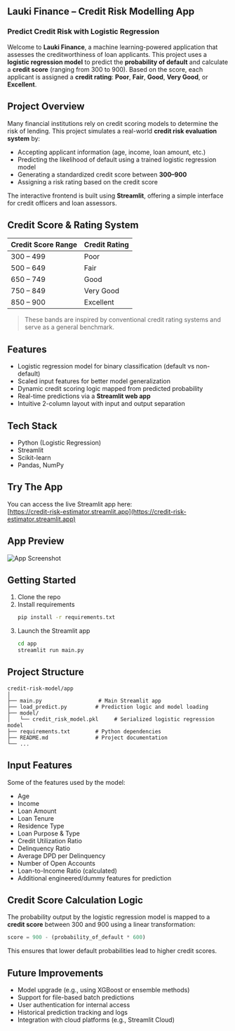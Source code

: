 ## Lauki Finance – Credit Risk Modelling App

### Predict Credit Risk with Logistic Regression

Welcome to **Lauki Finance**, a machine learning-powered application that assesses the creditworthiness of loan applicants. This project uses a **logistic regression model** to predict the **probability of default** and calculate a **credit score** (ranging from 300 to 900). Based on the score, each applicant is assigned a **credit rating**: **Poor**, **Fair**, **Good**, **Very Good**, or **Excellent**.


## Project Overview

Many financial institutions rely on credit scoring models to determine the risk of lending. This project simulates a real-world **credit risk evaluation system** by:

* Accepting applicant information (age, income, loan amount, etc.)
* Predicting the likelihood of default using a trained logistic regression model
* Generating a standardized credit score between **300–900**
* Assigning a risk rating based on the credit score

The interactive frontend is built using **Streamlit**, offering a simple interface for credit officers and loan assessors.



## Credit Score & Rating System

| Credit Score Range | Credit Rating |
|--------------------|----------------|
| 300 – 499          | Poor           |
| 500 – 649          | Fair           |
| 650 – 749          | Good           |
| 750 – 849          | Very Good      |
| 850 – 900          | Excellent      |

> These bands are inspired by conventional credit rating systems and serve as a general benchmark.



## Features

* Logistic regression model for binary classification (default vs non-default)
* Scaled input features for better model generalization
* Dynamic credit scoring logic mapped from predicted probability
* Real-time predictions via a **Streamlit web app**
* Intuitive 2-column layout with input and output separation



## Tech Stack

- Python (Logistic Regression)
- Streamlit
- Scikit-learn
- Pandas, NumPy

## Try The App
You can access the live Streamlit app here:  
[https://credit-risk-estimator.streamlit.app](https://credit-risk-estimator.streamlit.app)

## App Preview

![App Screenshot]("app\credit_risk_predictor_app.png")



## Getting Started

1. Clone the repo
2. Install requirements  
   ```bash
   pip install -r requirements.txt
   ```
3. Launch the Streamlit app
    ```bash
    cd app
    streamlit run main.py
    ```



## Project Structure

```
credit-risk-model/app
│
├── main.py                  # Main Streamlit app
├── load_predict.py         # Prediction logic and model loading
├── model/
│   └── credit_risk_model.pkl     # Serialized logistic regression model
├── requirements.txt        # Python dependencies
├── README.md               # Project documentation
└── ...
```



## Input Features

Some of the features used by the model:

* Age
* Income
* Loan Amount
* Loan Tenure
* Residence Type
* Loan Purpose & Type
* Credit Utilization Ratio
* Delinquency Ratio
* Average DPD per Delinquency
* Number of Open Accounts
* Loan-to-Income Ratio (calculated)
* Additional engineered/dummy features for prediction



## Credit Score Calculation Logic

The probability output by the logistic regression model is mapped to a **credit score** between 300 and 900 using a linear transformation:

```python
score = 900 - (probability_of_default * 600)
```

This ensures that lower default probabilities lead to higher credit scores.



## Future Improvements

* Model upgrade (e.g., using XGBoost or ensemble methods)
* Support for file-based batch predictions
* User authentication for internal access
* Historical prediction tracking and logs
* Integration with cloud platforms (e.g., Streamlit Cloud)



